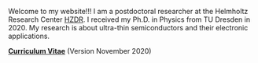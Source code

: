 Welcome to my website!!! I am a postdoctoral researcher at the Helmholtz Research Center  [HZDR](https://hzdr.de). I received my Ph.D. in Physics from TU Dresden in 2020. My research is about ultra-thin semiconductors and their electronic applications.

__[Curriculum Vitae](/pdf/JOld_CV.pdf)__ (Version November 2020)
